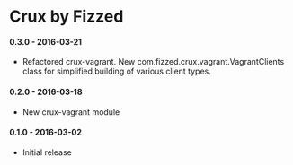 Crux by Fizzed
===============

#### 0.3.0 - 2016-03-21
 
 - Refactored crux-vagrant. New com.fizzed.crux.vagrant.VagrantClients class
   for simplified building of various client types.

#### 0.2.0 - 2016-03-18

 - New crux-vagrant module

#### 0.1.0 - 2016-03-02

 - Initial release
